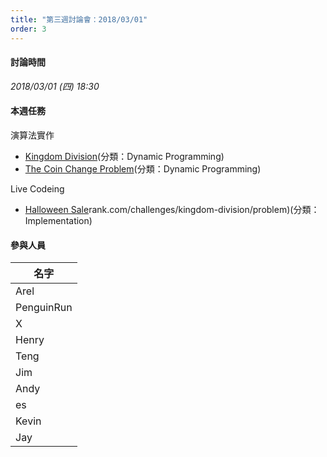 ```yaml
---
title: "第三週討論會：2018/03/01"
order: 3
---
```


#### 討論時間

*2018/03/01 (四) 18:30*

#### 本週任務

演算法實作

- [Kingdom Division](https://www.hackerrank.com/challenges/kingdom-division/problem)(分類：Dynamic Programming)
- [The Coin Change Problem](https://www.hackerrank.com/challenges/coin-change/problem)(分類：Dynamic Programming)

Live Codeing

- [Halloween Sale](https://www.hackerrank.com/challenges/halloween-sale/problem)rank.com/challenges/kingdom-division/problem)(分類：Implementation)

#### 參與人員

| 名字 |
| ------------- |
| Arel |
| PenguinRun |
| X | 
| Henry |
| Teng | 
| Jim |
| Andy | 
| es |
| Kevin |
| Jay |